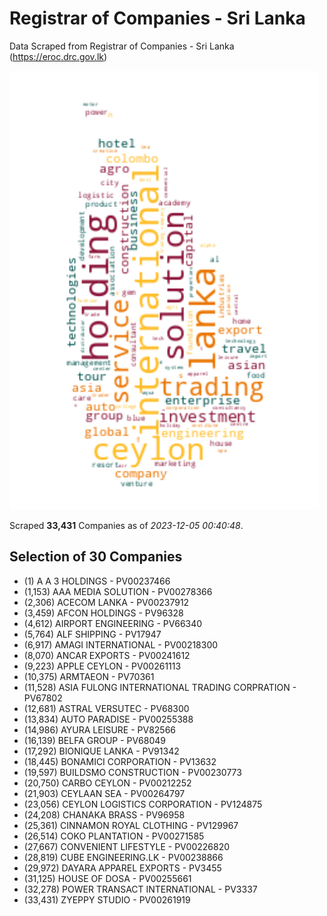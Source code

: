 # Registrar of Companies - Sri Lanka

Data Scraped from Registrar of Companies - Sri Lanka (https://eroc.drc.gov.lk)

![word-cloud](data/word_cloud.png)

Scraped **33,431** Companies as of *2023-12-05 00:40:48*.


## Selection of 30 Companies

* (1) A A 3 HOLDINGS - PV00237466
* (1,153) AAA MEDIA SOLUTION - PV00278366
* (2,306) ACECOM LANKA - PV00237912
* (3,459) AFCON HOLDINGS - PV96328
* (4,612) AIRPORT ENGINEERING - PV66340
* (5,764) ALF SHIPPING - PV17947
* (6,917) AMAGI INTERNATIONAL - PV00218300
* (8,070) ANCAR EXPORTS - PV00241612
* (9,223) APPLE CEYLON - PV00261113
* (10,375) ARMTAEON - PV70361
* (11,528) ASIA FULONG INTERNATIONAL TRADING CORPRATION - PV67802
* (12,681) ASTRAL VERSUTEC - PV68300
* (13,834) AUTO PARADISE - PV00255388
* (14,986) AYURA LEISURE - PV82566
* (16,139) BELFA GROUP - PV68049
* (17,292) BIONIQUE LANKA - PV91342
* (18,445) BONAMICI CORPORATION - PV13632
* (19,597) BUILDSMO CONSTRUCTION - PV00230773
* (20,750) CARBO CEYLON - PV00212252
* (21,903) CEYLAAN SEA - PV00264797
* (23,056) CEYLON LOGISTICS CORPORATION - PV124875
* (24,208) CHANAKA BRASS - PV96958
* (25,361) CINNAMON ROYAL CLOTHING - PV129967
* (26,514) COKO PLANTATION - PV00271585
* (27,667) CONVENIENT LIFESTYLE - PV00226820
* (28,819) CUBE ENGINEERING.LK - PV00238866
* (29,972) DAYARA APPAREL EXPORTS - PV3455
* (31,125) HOUSE OF DOSA - PV00255661
* (32,278) POWER TRANSACT INTERNATIONAL - PV3337
* (33,431) ZYEPPY STUDIO - PV00261919